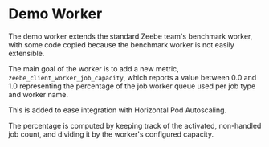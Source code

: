 # Demo Worker

The demo worker extends the standard Zeebe team's benchmark worker, with some code copied 
because the benchmark worker is not easily extensible.

The main goal of the worker is to add a new metric, `zeebe_client_worker_job_capacity`, which
reports a value between 0.0 and 1.0 representing the percentage of the job worker queue used 
per job type and worker name.

This is added to ease integration with Horizontal Pod Autoscaling.

The percentage is computed by keeping track of the activated, non-handled job count, and 
dividing it by the worker's configured capacity. 